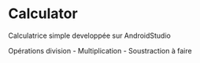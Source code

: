 # Calculator
Calculatrice simple developpée sur AndroidStudio

Opérations division - Multiplication - Soustraction à faire
